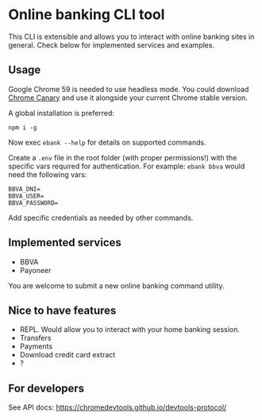 # Online banking CLI tool

This CLI is extensible and allows you to interact with online banking sites in general.
Check below for implemented services and examples.

## Usage
Google Chrome 59 is needed to use headless mode. You could download [Chrome Canary](https://www.google.com/chrome/browser/canary.html) and use it alongside your current Chrome stable version.

A global installation is preferred:
```
npm i -g
```

Now exec `ebank --help` for details on supported commands.

Create a `.env` file in the root folder (with proper permissions!) with the specific vars required for authentication. For example: `ebank bbva` would need the following vars:
```
BBVA_DNI=
BBVA_USER=
BBVA_PASSWORD=
```
Add specific credentials as needed by other commands.

## Implemented services
- BBVA
- Payoneer

You are welcome to submit a new online banking command utility.

## Nice to have features
- REPL. Would allow you to interact with your home banking session.
- Transfers
- Payments
- Download credit card extract
- ?

## For developers
See API docs: https://chromedevtools.github.io/devtools-protocol/
